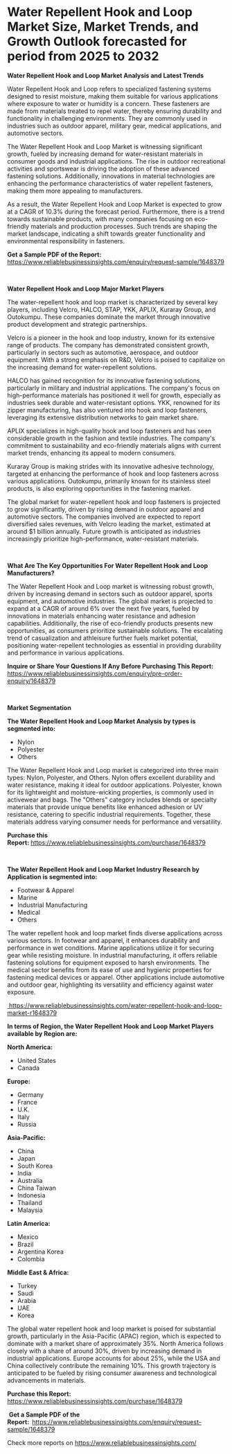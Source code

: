 <p><h1>Water Repellent Hook and Loop Market Size, Market Trends, and Growth Outlook forecasted for period from 2025 to 2032</h1></p><p><strong>Water Repellent Hook and Loop Market Analysis and Latest Trends</strong></p>
<p><p>Water Repellent Hook and Loop refers to specialized fastening systems designed to resist moisture, making them suitable for various applications where exposure to water or humidity is a concern. These fasteners are made from materials treated to repel water, thereby ensuring durability and functionality in challenging environments. They are commonly used in industries such as outdoor apparel, military gear, medical applications, and automotive sectors.</p><p>The Water Repellent Hook and Loop Market is witnessing significant growth, fueled by increasing demand for water-resistant materials in consumer goods and industrial applications. The rise in outdoor recreational activities and sportswear is driving the adoption of these advanced fastening solutions. Additionally, innovations in material technologies are enhancing the performance characteristics of water repellent fasteners, making them more appealing to manufacturers.</p><p>As a result, the Water Repellent Hook and Loop Market is expected to grow at a CAGR of 10.3% during the forecast period. Furthermore, there is a trend towards sustainable products, with many companies focusing on eco-friendly materials and production processes. Such trends are shaping the market landscape, indicating a shift towards greater functionality and environmental responsibility in fasteners.</p></p>
<p><strong>Get a Sample PDF of the Report:&nbsp;</strong> <a href="https://www.reliablebusinessinsights.com/enquiry/request-sample/1648379?utm_campaign=2298&utm_medium=2&utm_source=Github&utm_content=ia&utm_term=25032025&utm_id=water-repellent-hook-and-loop">https://www.reliablebusinessinsights.com/enquiry/request-sample/1648379</a></p>
<p>&nbsp;</p>
<p><strong>Water Repellent Hook and Loop Major Market Players</strong></p>
<p><p>The water-repellent hook and loop market is characterized by several key players, including Velcro, HALCO, STAP, YKK, APLIX, Kuraray Group, and Outokumpu. These companies dominate the market through innovative product development and strategic partnerships.</p><p>Velcro is a pioneer in the hook and loop industry, known for its extensive range of products. The company has demonstrated consistent growth, particularly in sectors such as automotive, aerospace, and outdoor equipment. With a strong emphasis on R&D, Velcro is poised to capitalize on the increasing demand for water-repellent solutions.</p><p>HALCO has gained recognition for its innovative fastening solutions, particularly in military and industrial applications. The company's focus on high-performance materials has positioned it well for growth, especially as industries seek durable and water-resistant options. YKK, renowned for its zipper manufacturing, has also ventured into hook and loop fasteners, leveraging its extensive distribution networks to gain market share.</p><p>APLIX specializes in high-quality hook and loop fasteners and has seen considerable growth in the fashion and textile industries. The company's commitment to sustainability and eco-friendly materials aligns with current market trends, enhancing its appeal to modern consumers.</p><p>Kuraray Group is making strides with its innovative adhesive technology, targeted at enhancing the performance of hook and loop fasteners across various applications. Outokumpu, primarily known for its stainless steel products, is also exploring opportunities in the fastening market.</p><p>The global market for water-repellent hook and loop fasteners is projected to grow significantly, driven by rising demand in outdoor apparel and automotive sectors. The companies involved are expected to report diversified sales revenues, with Velcro leading the market, estimated at around $1 billion annually. Future growth is anticipated as industries increasingly prioritize high-performance, water-resistant materials.</p></p>
<p>&nbsp;</p>
<p><strong>What Are The Key Opportunities For Water Repellent Hook and Loop Manufacturers?</strong></p>
<p><p>The Water Repellent Hook and Loop market is witnessing robust growth, driven by increasing demand in sectors such as outdoor apparel, sports equipment, and automotive industries. The global market is projected to expand at a CAGR of around 6% over the next five years, fueled by innovations in materials enhancing water resistance and adhesion capabilities. Additionally, the rise of eco-friendly products presents new opportunities, as consumers prioritize sustainable solutions. The escalating trend of casualization and athleisure further fuels market potential, positioning water-repellent technologies as essential in providing durability and performance in various applications.</p></p>
<p><strong>Inquire or Share Your Questions If Any Before Purchasing This Report:</strong> <a href="https://www.reliablebusinessinsights.com/enquiry/pre-order-enquiry/1648379?utm_campaign=2298&utm_medium=2&utm_source=Github&utm_content=ia&utm_term=25032025&utm_id=water-repellent-hook-and-loop">https://www.reliablebusinessinsights.com/enquiry/pre-order-enquiry/1648379</a></p>
<p>&nbsp;</p>
<p><strong>Market Segmentation</strong></p>
<p><strong>The Water Repellent Hook and Loop Market Analysis by types is segmented into:</strong></p>
<p><ul><li>Nylon</li><li>Polyester</li><li>Others</li></ul></p>
<p><p>The Water Repellent Hook and Loop market is categorized into three main types: Nylon, Polyester, and Others. Nylon offers excellent durability and water resistance, making it ideal for outdoor applications. Polyester, known for its lightweight and moisture-wicking properties, is commonly used in activewear and bags. The "Others" category includes blends or specialty materials that provide unique benefits like enhanced adhesion or UV resistance, catering to specific industrial requirements. Together, these materials address varying consumer needs for performance and versatility.</p></p>
<p><strong>Purchase this Report:&nbsp;</strong><a href="https://www.reliablebusinessinsights.com/purchase/1648379?utm_campaign=2298&utm_medium=2&utm_source=Github&utm_content=ia&utm_term=25032025&utm_id=water-repellent-hook-and-loop">https://www.reliablebusinessinsights.com/purchase/1648379</a></p>
<p>&nbsp;</p>
<p><strong>The Water Repellent Hook and Loop Market Industry Research by Application is segmented into:</strong></p>
<p><ul><li>Footwear & Apparel</li><li>Marine</li><li>Industrial Manufacturing</li><li>Medical</li><li>Others</li></ul></p>
<p><p>The water repellent hook and loop market finds diverse applications across various sectors. In footwear and apparel, it enhances durability and performance in wet conditions. Marine applications utilize it for securing gear while resisting moisture. In industrial manufacturing, it offers reliable fastening solutions for equipment exposed to harsh environments. The medical sector benefits from its ease of use and hygienic properties for fastening medical devices or apparel. Other applications include automotive and outdoor gear, highlighting its versatility and efficiency against water exposure.</p></p>
<p><a href="https://www.reliablebusinessinsights.com/water-repellent-hook-and-loop-market-r1648379?utm_campaign=2298&utm_medium=2&utm_source=Github&utm_content=ia&utm_term=25032025&utm_id=water-repellent-hook-and-loop">&nbsp;https://www.reliablebusinessinsights.com/water-repellent-hook-and-loop-market-r1648379</a></p>
<p><strong>In terms of Region, the Water Repellent Hook and Loop Market Players available by Region are:</strong></p>
<p>
    <p> <strong> North America: </strong>
        <ul>
            <li>United States</li>
            <li>Canada</li>
        </ul>
        </p> 
    <p> <strong> Europe: </strong>
        <ul>
            <li>Germany</li>
            <li>France</li>
            <li>U.K.</li>
            <li>Italy</li>
            <li>Russia</li>
        </ul>
        </p> 
    <p> <strong> Asia-Pacific: </strong>
        <ul>
            <li>China</li>
            <li>Japan</li>
            <li>South Korea</li>
            <li>India</li>
            <li>Australia</li>
            <li>China Taiwan</li>
            <li>Indonesia</li>
            <li>Thailand</li>
            <li>Malaysia</li>
        </ul>
        </p> 
    <p> <strong> Latin America: </strong>
        <ul>
            <li>Mexico</li>
            <li>Brazil</li>
            <li>Argentina Korea</li>
            <li>Colombia</li>
        </ul>
        </p> 
    <p> <strong> Middle East & Africa: </strong>
        <ul>
            <li>Turkey</li>
            <li>Saudi</li>
            <li>Arabia</li>
            <li>UAE</li>
            <li>Korea</li>
        </ul>
    </p>
    </p>
<p><p>The global water repellent hook and loop market is poised for substantial growth, particularly in the Asia-Pacific (APAC) region, which is expected to dominate with a market share of approximately 35%. North America follows closely with a share of around 30%, driven by increasing demand in industrial applications. Europe accounts for about 25%, while the USA and China collectively contribute the remaining 10%. This growth trajectory is anticipated to be fueled by rising consumer awareness and technological advancements in materials.</p></p>
<p><strong>Purchase this Report: </strong><a href="https://www.reliablebusinessinsights.com/purchase/1648379?utm_campaign=2298&utm_medium=2&utm_source=Github&utm_content=ia&utm_term=25032025&utm_id=water-repellent-hook-and-loop">https://www.reliablebusinessinsights.com/purchase/1648379</a></p>
<p>&nbsp;<strong>Get a Sample PDF of the Report:&nbsp;&nbsp;</strong><a href="https://www.reliablebusinessinsights.com/enquiry/request-sample/1648379?utm_campaign=2298&utm_medium=2&utm_source=Github&utm_content=ia&utm_term=25032025&utm_id=water-repellent-hook-and-loop">https://www.reliablebusinessinsights.com/enquiry/request-sample/1648379</a></p>
<p><strong></strong></p>
<p>Check more reports on <a href="https://www.reliablebusinessinsights.com/?utm_campaign=2298&utm_medium=2&utm_source=Github&utm_content=ia&utm_term=25032025&utm_id=water-repellent-hook-and-loop">https://www.reliablebusinessinsights.com/</a></p>